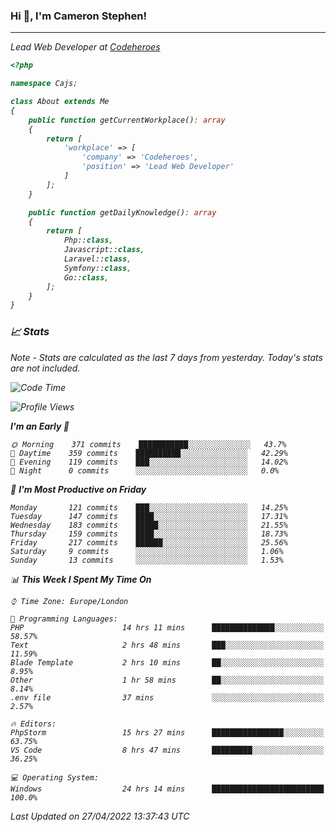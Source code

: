 ### Hi 👋, I'm Cameron Stephen!
<hr>
<p><em>Lead Web Developer at <a href="https://codeheroes.co.uk">Codeheroes</a></p>


```php
<?php

namespace Cajs;

class About extends Me
{
    public function getCurrentWorkplace(): array
    {
        return [
            'workplace' => [
                'company' => 'Codeheroes',
                'position' => 'Lead Web Developer'
            ]
        ];
    }

    public function getDailyKnowledge(): array
    {
        return [
            Php::class,
            Javascript::class,
            Laravel::class,
            Symfony::class,
            Go::class,
        ];
    }
}
```

### 📈 Stats
<p><em>Note - Stats are calculated as the last 7 days from yesterday. Today's stats are not included.</em></p>


<!--START_SECTION:waka-->
![Code Time](http://img.shields.io/badge/Code%20Time-2%2C818%20hrs%2053%20mins-blue)

![Profile Views](http://img.shields.io/badge/Profile%20Views-0-blue)

**I'm an Early 🐤** 

```text
🌞 Morning    371 commits    ███████████░░░░░░░░░░░░░░   43.7% 
🌆 Daytime    359 commits    ██████████░░░░░░░░░░░░░░░   42.29% 
🌃 Evening    119 commits    ███░░░░░░░░░░░░░░░░░░░░░░   14.02% 
🌙 Night      0 commits      ░░░░░░░░░░░░░░░░░░░░░░░░░   0.0%

```
📅 **I'm Most Productive on Friday** 

```text
Monday       121 commits    ███░░░░░░░░░░░░░░░░░░░░░░   14.25% 
Tuesday      147 commits    ████░░░░░░░░░░░░░░░░░░░░░   17.31% 
Wednesday    183 commits    █████░░░░░░░░░░░░░░░░░░░░   21.55% 
Thursday     159 commits    ████░░░░░░░░░░░░░░░░░░░░░   18.73% 
Friday       217 commits    ██████░░░░░░░░░░░░░░░░░░░   25.56% 
Saturday     9 commits      ░░░░░░░░░░░░░░░░░░░░░░░░░   1.06% 
Sunday       13 commits     ░░░░░░░░░░░░░░░░░░░░░░░░░   1.53%

```


📊 **This Week I Spent My Time On** 

```text
⌚︎ Time Zone: Europe/London

💬 Programming Languages: 
PHP                      14 hrs 11 mins      ██████████████░░░░░░░░░░░   58.57% 
Text                     2 hrs 48 mins       ███░░░░░░░░░░░░░░░░░░░░░░   11.59% 
Blade Template           2 hrs 10 mins       ██░░░░░░░░░░░░░░░░░░░░░░░   8.95% 
Other                    1 hr 58 mins        ██░░░░░░░░░░░░░░░░░░░░░░░   8.14% 
.env file                37 mins             ░░░░░░░░░░░░░░░░░░░░░░░░░   2.57%

🔥 Editors: 
PhpStorm                 15 hrs 27 mins      ████████████████░░░░░░░░░   63.75% 
VS Code                  8 hrs 47 mins       █████████░░░░░░░░░░░░░░░░   36.25%

💻 Operating System: 
Windows                  24 hrs 14 mins      █████████████████████████   100.0%

```


 Last Updated on 27/04/2022 13:37:43 UTC
<!--END_SECTION:waka-->

